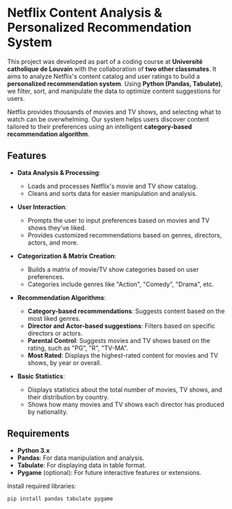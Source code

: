 # Netflix Content Analysis & Personalized Recommendation System

This project was developed as part of a coding course at **Université catholique de Louvain** with the collaboration of **two other classmates**. It aims to analyze Netflix's content catalog and user ratings to build a **personalized recommendation system**. Using **Python (Pandas, Tabulate)**, we filter, sort, and manipulate the data to optimize content suggestions for users.

Netflix provides thousands of movies and TV shows, and selecting what to watch can be overwhelming. Our system helps users discover content tailored to their preferences using an intelligent **category-based recommendation algorithm**.

## Features

- **Data Analysis & Processing**:
  - Loads and processes Netflix's movie and TV show catalog.
  - Cleans and sorts data for easier manipulation and analysis.

- **User Interaction**:
  - Prompts the user to input preferences based on movies and TV shows they’ve liked.
  - Provides customized recommendations based on genres, directors, actors, and more.

- **Categorization & Matrix Creation**:
  - Builds a matrix of movie/TV show categories based on user preferences.
  - Categories include genres like "Action", "Comedy", "Drama", etc.

- **Recommendation Algorithms**:
  - **Category-based recommendations**: Suggests content based on the most liked genres.
  - **Director and Actor-based suggestions**: Filters based on specific directors or actors.
  - **Parental Control**: Suggests movies and TV shows based on the rating, such as "PG", "R", "TV-MA".
  - **Most Rated**: Displays the highest-rated content for movies and TV shows, by year or overall.

- **Basic Statistics**:
  - Displays statistics about the total number of movies, TV shows, and their distribution by country.
  - Shows how many movies and TV shows each director has produced by nationality.

## Requirements

- **Python 3.x**
- **Pandas**: For data manipulation and analysis.
- **Tabulate**: For displaying data in table format.
- **Pygame** (optional): For future interactive features or extensions.

Install required libraries:
```bash
pip install pandas tabulate pygame
